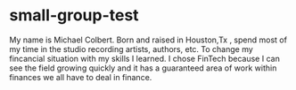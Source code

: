 # small-group-test
My name is Michael Colbert. Born and raised in Houston,Tx , spend most of my time in the studio recording artists, authors, etc.
To change my fincancial situation with my skills I learned. 
I chose FinTech because I can see the field growing quickly and it has a guaranteed area of work within finances we all have to deal in finance.
